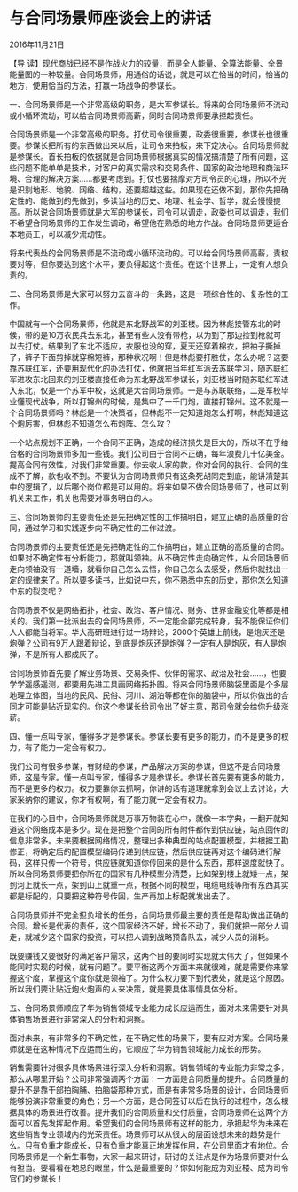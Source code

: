 # 与合同场景师座谈会上的讲话

2016年11月21日

【导 读】现代商战已经不是作战火力的较量，而是全人能量、全算法能量、全景能量图的一种较量。合同场景师，用通俗的话说，就是可以在恰当的时间，恰当的地方，使用恰当的方法，打赢一场战争的参谋长。

一、合同场景师是一个非常高级的职务，是大军参谋长。将来的合同场景师不流动或小循环流动，可以给合同场景师高薪，同时合同场景师要承担起责任。

合同场景师是一个非常高级的职务。打仗司令很重要，政委很重要，参谋长也很重要。参谋长把所有的东西做出来以后，让司令来拍板，来下定决心。合同场景师就是参谋长。首长拍板的依据就是合同场景师根据真实的情况搞清楚了所有问题，这些问题不能单单是技术，对客户的真实需求和交易条件、国家的政治地理和商法环境、合理的解决方案……都要考虑到。打仗也要揣摩对方司令员的心理，所以不光是识别地形、地貌、网络、结构，还要超越这些。如果现在还做不到，那你先把确定性的、能做到的先做到，多读当地的历史、地理、社会学、哲学，就会慢慢提高。所以说合同场景师就是大军的参谋长，司令可以调走，政委也可以调走，我们不希望合同场景师的工作发生调动，希望他在熟悉的地方作战。合同场景师更适合本地员工，可以减少流动性。

将来代表处的合同场景师是不流动或小循环流动的。可以给合同场景师高薪，责权要对等，但你要达到这个水平，要负得起这个责任。在这个世界上，一定有人想负责的。

二、合同场景师是大家可以努力去奋斗的一条路，这是一项综合性的、复杂性的工作。

中国就有一个合同场景师，他就是东北野战军的刘亚楼。因为林彪接管东北的时候，带的是10万农民兵去东北，甚至有些人没有带枪，以为到了那边捡到枪就可以去打仗。结果到了东北不适应，衣服也没的穿，夏天还穿着棉衣，把袖子撕掉了，裤子下面剪掉就穿棉短裤，那种状况啊！但是林彪要打胜仗，怎么办呢？这要靠苏联红军，还要用现代化的办法打仗，他就把当年红军派去苏联学习，随苏联红军进攻东北回来的刘亚楼直接任命为东北野战军参谋长，刘亚楼当时随苏联红军进入东北，仅是一个苏军中校，这就是大合同场景师。一是与苏联联络，二是军校毕业懂现代战争，所以打锦州的时候，是集中了一千门炮，直接打锦州。这不就是一个合同场景师吗？林彪是一个决策者，但林彪不一定知道炮怎么打啊，林彪知道这个炮厉害，但林彪不知道怎么布炮阵、怎么攻？

一个站点规划不正确，一个合同不正确，造成的经济损失是巨大的，所以不在乎给合格的合同场景师多加一些钱。我们公司由于合同不正确，每年浪费几十亿美金。提高合同有效性，对我们非常重要。你去收人家的款，你对合同的执行、合同的生成不了解，款也收不到。不要认为合同场景师只有这条死胡同走到底，能讲清楚其中的逻辑了，以后哪个岗位都是可以用的。将来如果不做合同场景师了，也可以到机关来工作，机关也需要对事务明白的人。

三、合同场景师的主要责任还是先把确定性的工作搞明白，建立正确的高质量的合同，通过学习和实践逐步向不确定性的工作过渡。

合同场景师的主要责任还是先把确定性的工作搞明白，建立正确的高质量的合同。如果对不确定性有分析能力，那就叫领袖。从不确定性走向确定性，从合同场景师走向领袖没有一道墙，就看你自己怎么去悟，你自己怎么去感受，然后你就找出一定的规律来了。所以要多读书，比如说中东，你不熟悉中东的历史，那你怎么知道中东的裂变呢？

合同场景不仅是网络拓扑，社会、政治、客户情况、财务、世界金融变化等都是相关的。我们第一批派出去的合同场景师，不一定能全部完成转身，我不能保证你们人人都能当将军。华大高研班进行过一场辩论，2000个英雄上前线，是炮灰还是炮弹？公司有9万人跟着辩论，到底是炮灰还是炮弹？一定有人是炮灰，有人是炮弹，不是所有人都成灰了。

合同场景师首先要了解业务场景、交易条件、伙伴的需求、政治及社会……，也要学学遥感遥测，都要用先进工具画网络拓扑图。将来合同场景师脑袋里面是个多层地理立体图，当地的民风、民俗、河川、湖泊等都在你的脑袋中，所以你做出的合同才可能是贴近现实的。你这个参谋长给司令出了好主意，那司令就会给你升级涨薪。

四、懂一点叫专家，懂得多才是参谋长。参谋长要有更多的能力，而不是更多的权力，有了能力一定会有权力。

我们公司有很多参谋，有财经的参谋，产品解决方案的参谋，但这不是合同场景师，这是专家。懂一点叫专家，懂得多才是参谋长。参谋长首先要有更多的能力，而不是更多的权力。权力要靠你去抓啊，你讲的话有道理就拿到会议上去讨论，大家采纳你的建议，你才有权啊，有了能力就一定会有权力。

在我们的心目中，合同场景师就是万事万物装在心中，就像一本字典，一翻开就知道这个网络成本是多少。现在是把整个合同的所有附件都传到供应链，站点回传的信息非常多。未来要根据网络情况，整理出多种典型的站点配置模型，并根据工勘修正，将确定后的配置模型编码传递到供应链，然后供应链再对这个编码进行解码，这样只传一个符号，供应链就知道你传回来的是什么东西，那样速度就快了。所以合同场景师要把你所在的国家有几种模型分清楚，比如架到楼上就矮一点，架到河上就长一点，架到山上就重一点，根据不同的模型，电缆电线等所有东西其实都是标配的，只要把这种符号传回，生产再加上标配就发出去了。

合同场景师并不完全担负增长的任务，合同场景师最主要的责任是帮助做出正确的合同。增长是代表的责任，这个国家经济不好，增长不动了，我们就把一部分人调走，就减少这个国家的投资，可以把人调到战略预备队去，减少人员的消耗。

既要赚钱又要很好的满足客户需求，这两个目的要同时实现就太伟大了，但如果不能同时实现的时候，就有问题了。要平衡这两个方面本来就很难，就是需要你来掌握这个度，掌握这个度你就是领袖了。为什么权力要下到代表处，就是这个原因。所以我们要让贴近炮火炮声的人来决策，就是要具体事情具体分析。

五、合同场景师顺应了华为销售领域专业能力成长应运而生，面对未来需要针对具体销售场景进行非常深入的分析和洞察。

面对未来，有非常多的不确定性，在不确定性的场景下，要有应对方案。合同场景师就是在这种情况下应运而生的，它顺应了华为销售领域能力成长的形势。

销售需要针对很多具体场景进行深入分析和洞察。销售领域的专业能力非常之多，那么从哪里开始？公司非常强调两个方面：一方面是合同质量的提升。合同质量的提升不是靠干部拍胸脯、拍脑袋那种方式，而是有非常多场景的设计，合同场景师能够扮演非常重要的角色；另一个方面，是合同签订以后在执行的过程中，怎么根据具体的场景进行改善。提升我们的合同质量和交付质量，合同场景师在这两个方面可以首先发挥起作用。希望我们的合同场景师有这样的能力，承担起华为未来在这些销售专业领域内的光荣责任。场景师可以从很大的层面设想未来的趋势是什么。只有负重才能成长，只有负重才能真正地发挥作用，在公司里面才有地位。合同场景师是一个新生事物，大家一起来研讨，研讨的关注点是作为场景师要对什么有担当。要看看在地总的眼里，什么是最重要的？你如何能成为刘亚楼、成为司令官们的参谋长！

